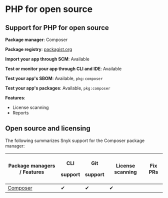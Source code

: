 # PHP for open source

## Support for PHP for open source

**Package manager**: Composer

**Package registry**: [packagist.org](https://packagist.org/)

**Import your app through SCM**: Available

**Test or monitor your app through CLI and IDE**: Available

**Test your app's SBOM**: Available, `pkg:composer`

**Test your app's packages**: Available, `pkg:composer`

**Features**:&#x20;

* License scanning
* Reports

## Open source and licensing

The following summarizes Snyk support for the Composer package manager:

| Package managers / Features         | <p>CLI</p><p>support</p> | <p>Git</p><p>support</p> | License scanning | Fix PRs |
| ----------------------------------- | ------------------------ | ------------------------ | ---------------- | ------- |
| [Composer](https://getcomposer.org) | ✔︎                       | ✔︎                       | ✔︎               |         |
